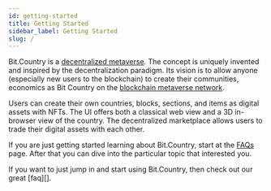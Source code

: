 ```yaml
---
id: getting-started
title: Getting Started
sidebar_label: Getting Started
slug: /
---
```


Bit.Country is a [decentralized metaverse][]. The concept is uniquely invented and inspired by the decentralization paradigm. Its vision is to allow anyone (especially new users to the blockchain) to create their communities, economics as Bit Country on the [blockchain metaverse network][].

Users can create their own countries, blocks, sections, and items as digital assets with NFTs. The UI offers both a classical web view and a 3D in-browser view of the country. The decentralized marketplace allows users to trade their digital assets with each other.

If you are just getting started learning about Bit.Country, start at the [FAQs][]
page. After that you can dive into the particular topic that interested you.

If you want to just jump in and start using Bit.Country, then check out our great
[faq][].

[decentralized metaverse]: faq.md
[blockchain metaverse network]: https://github.com/bit-country/Bit-Country-Blockchain
[decentralized court]: court.md
[futarchic organizations]: futarchy.md
[faqs]: faq.md
